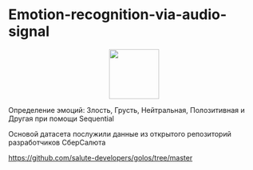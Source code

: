 # Emotion-recognition-via-audio-signal

<div id="audio-wave-gif" align="center" margin="30px">
  <img src="https://media.giphy.com/media/M9gbBd9nbDrOTu1Mqx/giphy.gif" width="100"/>
</div>

Определение эмоций: Злость, Грусть, Нейтральная, Полозитивная и Другая при помощи Sequential

Основой датасета послужили данные из открытого репозиторий разработчиков СберСалюта

https://github.com/salute-developers/golos/tree/master
